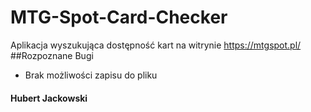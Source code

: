 # MTG-Spot-Card-Checker
Aplikacja wyszukująca dostępność kart na witrynie <https://mtgspot.pl/>
##Rozpoznane Bugi
- Brak możliwości zapisu do pliku
#### Hubert Jackowski
